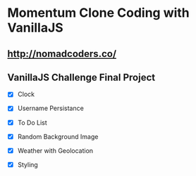 # Momentum Clone Coding with VanillaJS

## http://nomadcoders.co/

## VanillaJS Challenge Final Project

- [x] Clock
- [x] Username Persistance
- [x] To Do List
- [x] Random Background Image
- [x] Weather with Geolocation

- [x] Styling
